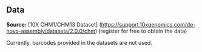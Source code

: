 ## Data
**Source:**
[10X CHM1/CHM13 Dataset] (https://support.10xgenomics.com/de-novo-assembly/datasets/2.0.0/chm)
(register for free to obtain the data)

Currently, barcodes provided in the datasets are not used.
